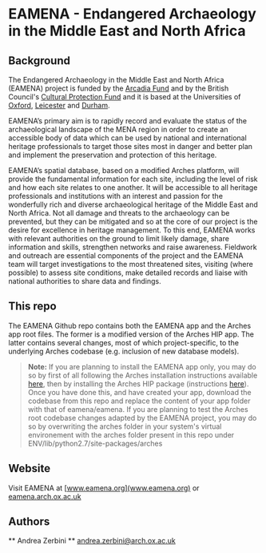 # EAMENA - Endangered Archaeology in the Middle East and North Africa


## Background 

The Endangered Archaeology in the Middle East and North Africa (EAMENA) project is funded by the [Arcadia Fund](https://www.arcadiafund.org.uk/) and by the British Council's [Cultural Protection Fund](https://www.britishcouncil.org/arts/culture-development/cultural-protection-fund) and it is based at the Universities of [Oxford](http://www.ox.ac.uk/), [Leicester](https://le.ac.uk/) and [Durham](https://www.dur.ac.uk/).

EAMENA’s primary aim is to rapidly record and evaluate the status of the archaeological landscape of the MENA region in order to create an accessible body of data which can be used by national and international heritage professionals to target those sites most in danger and better plan and implement the preservation and protection of this heritage.

EAMENA’s spatial database, based on a modified Arches platform, will provide the fundamental information for each site, including the level of risk and how each site relates to one another. It will be accessible to all heritage professionals and institutions with an interest and passion for the wonderfully rich and diverse archaeological heritage of the Middle East and North Africa. Not all damage and threats to the archaeology can be prevented, but they can be mitigated and so at the core of our project is the desire for excellence in heritage management. To this end, EAMENA works with relevant authorities on the ground to limit likely damage, share information and skills, strengthen networks and raise awareness. Fieldwork and outreach are essential components of the project and the EAMENA team will target investigations to the most threatened sites, visiting (where possible) to assess site conditions, make detailed records and liaise with national authorities to share data and findings.

## This repo

The EAMENA Github repo contains both the EAMENA app and the Arches app root files. The former is a modified version of the Arches HIP app. The latter contains several changes, most of which project-specific, to the underlying Arches codebase (e.g. inclusion of new database models).

> **Note:**
If you are planning to install the EAMENA app only, you may do so by first of all following the Arches installation instructions available [here](http://arches3.readthedocs.io/en/latest/getting-started/#installing-arches), then by installing the Arches HIP package (instructions [here](http://arches-hip.readthedocs.org/en/latest/getting-started/#installating-arches-hip)). Once you have done this, and have created your app, download the codebase from this repo and replace the content of your app folder with that of eamena/eamena.
If you are planning to test the Arches root codebase changes adapted by the EAMENA project, you may do so by overwriting the arches folder in your system's virtual environement with the arches folder present in this repo under ENV/lib/python2.7/site-packages/arches

## Website
Visit EAMENA at [www.eamena.org](www.eamena.org) or [eamena.arch.ox.ac.uk](eamena.arch.ox.ac.uk)

## Authors

** Andrea Zerbini ** andrea.zerbini@arch.ox.ac.uk